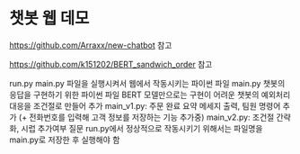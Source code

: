 # 챗봇 웹 데모  
  
https://github.com/Arraxx/new-chatbot 참고

https://github.com/k151202/BERT_sandwich_order 참고

run.py
main.py 파일을 실행시켜서 웹에서 작동시키는 파이썬 파일
main.py
챗봇의 응답을 구현하기 위한 파이썬 파일
BERT 모델만으로는 구현이 어려운 챗봇의 예외처리 대응을 조건절로 만들어 추가
main_v1.py: 주문 완료 요약 메세지 출력, 팀원 명령어 추가 (+ 전화번호를 입력해 고객 정보를 저장하는 기능 추가중)
main_v2.py: 조건절 간략화, 시럽 추가여부 질문
run.py에서 정상적으로 작동시키기 위해서는 파일명을 main.py로 저장한 후 실행해야 함
